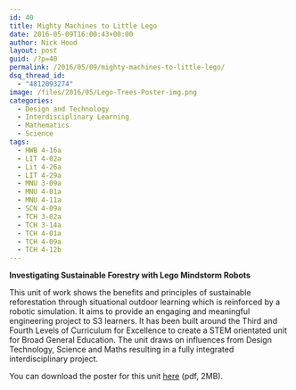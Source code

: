 ```yaml
---
id: 40
title: Mighty Machines to Little Lego
date: 2016-05-09T16:00:43+00:00
author: Nick Hood
layout: post
guid: /?p=40
permalink: /2016/05/09/mighty-machines-to-little-lego/
dsq_thread_id:
  - "4812093274"
image: /files/2016/05/Lego-Trees-Poster-img.png
categories:
  - Design and Technology
  - Interdisciplinary Learning
  - Mathematics
  - Science
tags:
  - HWB 4-16a
  - LIT 4-02a
  - Lit 4-26a
  - LIT 4-29a
  - MNU 3-09a
  - MNU 4-01a
  - MNU 4-11a
  - SCN 4-09a
  - TCH 3-02a
  - TCH 3-14a
  - TCH 4-01a
  - TCH 4-09a
  - TCH 4-12b
---
```

<strong>Investigating Sustainable Forestry with Lego Mindstorm Robots</strong>

This unit of work shows the benefits and principles of sustainable reforestation through situational outdoor learning which is reinforced by a robotic simulation. It aims to provide an engaging and meaningful engineering project to S3 learners. It has been built around the Third and Fourth Levels of Curriculum for Excellence to create a STEM orientated unit for Broad General Education. The unit draws on influences from Design Technology, Science and Maths resulting in a fully integrated interdisciplinary project.

You can download the poster for this unit <a href="/files/2016/05/Lego-Trees-Poster-cat-provan.pdf">here</a> (pdf, 2MB).
